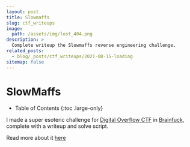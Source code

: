```yaml
---
layout: post
title: Slowmaffs
slug: ctf_writeups
image: 
  path: /assets/img/lost_404.png
description: >
  Complete writeup the Slowmaffs reverse engineering challenge.
related_posts:
  - blog/_posts/ctf_writeups/2021-08-15-loading
sitemap: false
---
```



# SlowMaffs

- Table of Contents
{:toc .large-only}

I made a super esoteric challenge for [Digital Overflow CTF](https://ctftime.org/event/1760/) in [Brainfuck](https://simple.wikipedia.org/wiki/Brainfuck), complete with a writeup and solve script.

Read more about it [here](https://github.com/jkohhokj/jkohhokj2.github.io/tree/main/assets/SlowMaffs%20-%20Rev)